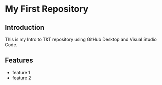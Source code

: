 # My First Repository
## Introduction
This is my Intro to T&T repository using GitHub Desktop and Visual Studio Code.
## Features
- feature 1
- feature 2
